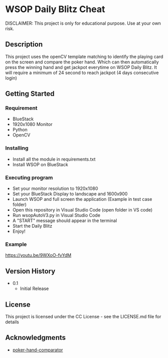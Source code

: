 # WSOP Daily Blitz Cheat

DISCLAIMER: This project is only for educational purpose. Use at your own risk.

## Description

This project uses the openCV template matching to identify the playing card on the screen and compare the poker hand. Which can then automatically press the winning hand and get jackpot everytime on WSOP Daily Blitz. It will require a minimum of 24 second to reach jackpot (4 days consecutive login)



## Getting Started

### Requirement

* BlueStack
* 1920x1080 Monitor
* Python
* OpenCV

### Installing

* Install all the module in requirements.txt
* Install WSOP on BlueStack

### Executing program
* Set your monitor resolution to 1920x1080
* Set your BlueStack Display to landscape and 1600x900
* Launch WSOP and full screen the application (Example in test case folder)
* Open this repository in Visual Studio Code (open folder in VS code)
* Run wsopAutoV3.py in Visual Studio Code
* A "START" message should appear in the terminal
* Start the Daily Blitz
* Enjoy!

### Example
https://youtu.be/9WXoO-fvYdM


## Version History

* 0.1
    * Initial Release

## License

This project is licensed under the CC License - see the LICENSE.md file for details

## Acknowledgments

* [poker-hand-comparator](https://github.com/tylerjustinfisher/poker-hand-comparator)
